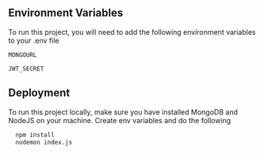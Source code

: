 
## Environment Variables

To run this project, you will need to add the following environment variables to your .env file

`MONGOURL`

`JWT_SECRET`


## Deployment

To run this project locally, make sure you have installed MongoDB and NodeJS on your machine. Create env variables and do the following

```bash
  npm install
  nodemon index.js
```